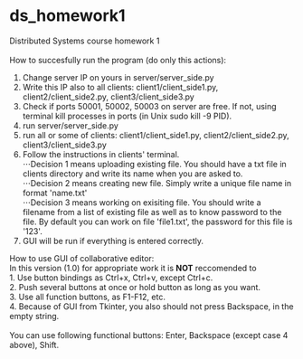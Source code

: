 # ds_homework1
Distributed Systems course homework 1 <br>
 <br>
How to succesfully run the program (do only this actions): <br>
1. Change server IP on yours in server/server_side.py <br>
2. Write this IP also to all clients: client1/client_side1.py, client2/client_side2.py, client3/client_side3.py <br>
3. Check if ports 50001, 50002, 50003 on server are free. If not, using terminal kill processes in ports (in Unix sudo kill -9 PID). <br>
4. run server/server_side.py <br>
5. run all or some of clients: client1/client_side1.py, client2/client_side2.py, client3/client_side3.py <br>
6. Follow the instructions in clients' terminal.  <br>
⋅⋅⋅Decision 1 means uploading existing file. You should have a txt file in clients directory and write its name when you are asked to.  <br>
⋅⋅⋅Decision 2 means creating new file. Simply write a unique file name in format 'name.txt' <br>
⋅⋅⋅Decision 3 means working on exisiting file. You should write a filename from a list of existing file as well as to know password to the file. By default you can work on file 'file1.txt', the password for this file is '123'. <br>
7. GUI will be run if everything is entered correctly. <br>

How to use GUI of collaborative editor: <br>
In this version (1.0) for appropriate work it is <b>NOT</b> reccomended to  <br>
	1. Use button bindings as Ctrl+x, Ctrl+v, except Ctrl+c.   <br>
	2. Push several buttons at once or hold button as long as you want. <br>
	3. Use all function buttons, as F1-F12, etc.  <br>
	4. Because of GUI from Tkinter, you also should not press Backspace, in the empty string. <br>
 <br>
You can use following functional buttons: Enter, Backspace (except case 4 above), Shift. <br>
